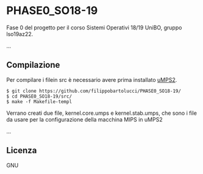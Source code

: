 # PHASE0_SO18-19
Fase 0 del progetto per il corso Sistemi Operativi 18/19 UniBO, gruppo lso19az22.

...

## Compilazione
Per compilare i filein src è necessario avere prima installato [uMPS2](https://github.com/tjonjic/umps).
```
$ git clone https://github.com/filippobartolucci/PHASE0_SO18-19/
$ cd PHASE0_SO18-19/src/
$ make -f Makefile-templ
``` 
Verrano creati due file, kernel.core.umps e kernel.stab.umps, che sono i file da usare per la configurazione della macchina MIPS in uMPS2

...

## Licenza 
GNU
